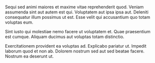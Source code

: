 Sequi sed animi maiores et maxime vitae reprehenderit quod. Veniam assumenda sint aut autem est qui. Voluptatem aut ipsa ipsa aut. Deleniti consequatur illum possimus ut est. Esse velit qui accusantium quo totam voluptas eum.
 Sint iusto qui molestiae nemo facere ut voluptatem et. Quae praesentium est cumque. Aliquam ducimus aut voluptas totam distinctio.
 Exercitationem provident ea voluptas ad. Explicabo pariatur ut. Impedit laborum quod et non ab. Dolorem nostrum sed aut sed beatae facere. Nostrum ea deserunt ut.